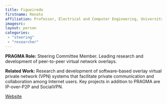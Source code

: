 ```yaml
---
title: Figueiredo
firstname: Renato
affiliation: Professor, Electrical and Computer Engineering, University of Florida
imagesrc:  
layout: person
categories:
 - "steering"
 - "researcher"
---
```


**PRAGMA Role:** Steering Committee Member. Leading research and development of peer-to-peer virtual network overlays.

**Related Work:** Research and development of software-based overlay virtual private network (VPN) systems that facilitate private communication and collaboration among Internet users. Key projects in addition to PRAGMA are IP-over-P2P and SocialVPN.

[Website][1]

[1]: https://www.acis.ufl.edu/people/renatof
